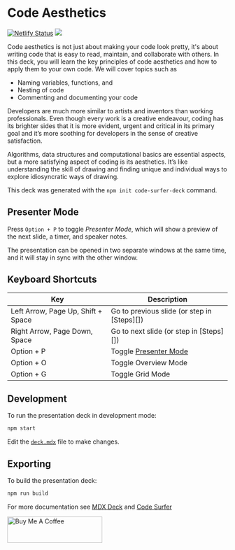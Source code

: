 # Code Aesthetics

[![Netlify Status](https://api.netlify.com/api/v1/badges/ed52a0c8-ace9-4664-8bad-296cc874185f/deploy-status)](https://app.netlify.com/sites/code-aesthetics/deploys)
<img src="https://badgen.net/badge/license/MIT/blue" />

Code aesthetics is not just about making your code look pretty, it's about writing code that is easy to read, maintain, and collaborate with others. In this deck, you will learn the key principles of code aesthetics and how to apply them to your own code. We will cover topics such as
 * Naming variables, functions, and 
 * Nesting of code 
 * Commenting and documenting your code
 
Developers are much more similar to artists and inventors than working professionals. Even though every work is a creative endeavour, coding has its brighter sides that it is more evident, urgent and critical in its primary goal and it’s more soothing for developers in the sense of creative satisfaction.

Algorithms, data structures and computational basics are essential aspects, but a more satisfying aspect of coding is its aesthetics. It’s like understanding the skill of drawing and finding unique and individual ways to explore idiosyncratic ways of drawing.

This deck was generated with the `npm init code-surfer-deck` command.

## Presenter Mode

Press `Option + P` to toggle *Presenter Mode*,
which will show a preview of the next slide, a timer, and speaker notes.

The presentation can be opened in two separate windows at the same time,
and it will stay in sync with the other window.

## Keyboard Shortcuts

| Key         | Description                                  |
| ----------- | -------------------------------------------- |
| Left Arrow, Page Up, Shift + Space  | Go to previous slide (or step in [Steps][]) |
| Right Arrow, Page Down, Space | Go to next slide (or step in [Steps][])     |
| Option + P  | Toggle [Presenter Mode](#presenter-mode)     |
| Option + O  | Toggle Overview Mode
| Option + G  | Toggle Grid Mode

## Development

To run the presentation deck in development mode:

```sh
npm start
```

Edit the [`deck.mdx`](deck.mdx) file to make changes.

## Exporting

To build the presentation deck:

```sh
npm run build
```

For more documentation see [MDX Deck](https://github.com/jxnblk/mdx-deck) and [Code Surfer](https://codesurfer.pomb.us/)

<a href="https://www.buymeacoffee.com/kuncheria" target="_blank"><img src="https://cdn.buymeacoffee.com/buttons/v2/default-yellow.png" alt="Buy Me A Coffee" style="height: 60px !important;width: 217px !important;" ></a>
